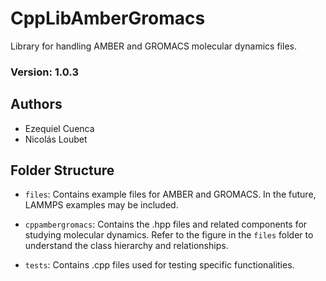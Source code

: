 # CppLibAmberGromacs
Library for handling AMBER and GROMACS molecular dynamics files.

### Version: 1.0.3

## Authors

- Ezequiel Cuenca
- Nicolás Loubet

## Folder Structure

- `files`: Contains example files for AMBER and GROMACS. In the future, LAMMPS examples may be included.

- `cppambergromacs`: Contains the .hpp files and related components for studying molecular dynamics. Refer to the figure in the `files` folder to understand the class hierarchy and relationships.

- `tests`: Contains .cpp files used for testing specific functionalities.

